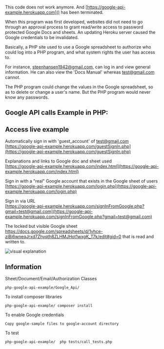 



This code does not work anymore. And [https://google-api-example.herokuapp.com]() has been terminated.

When this program was first developed, websites did not need to go through an approval process to grant read/write access to password protected Google Docs and sheets. An updating Heroku server caused the Google credentials to be invalidated.

Basically, a PHP site used to use a Google spreadsheet to authorize who could log into a PHP program, and what system rights the user has access to.

For instance, steenhansen1942@gmail.com, can log in and view general information. He can also view the 'Docs Manual' whereas test@gmail.com cannot.

The PHP program could change the values in the Google spreadsheet, so as to delete or change a user's name. But the PHP program would never know any passwords.

## Google API calls Example in PHP:


## Access live example
Automatically sign in with 'guest_account' of test@gmail.com   
[https://google-api-example.herokuapp.com/guestSignIn.php](https://google-api-example.herokuapp.com/guestSignIn.php)

Explanations and links to Google doc and sheet used    
[https://google-api-example.herokuapp.com/index.html](https://google-api-example.herokuapp.com/index.html)

Sign in with a "real" Google account that exists in the Google sheet of users       
[https://google-api-example.herokuapp.com/login.php](https://google-api-example.herokuapp.com/login.php)
   
Sign in via URL       
[https://google-api-example.herokuapp.com/signInFromGoogle.php?gmail=test@gmail.com](https://google-api-example.herokuapp.com/signInFromGoogle.php?gmail=test@gmail.com)


The locked but visible Google sheet https://docs.google.com/spreadsheets/d/1vhce-ziBi6wneqJrxd7Zhyqth8ZLHMJHot1wxgK_T7k/edit#gid=0 that is read and written to.

![visual explanation](https://github.com/steenhansen/php-google-api-example/blob/master/google-api.png)
## Information
Sheet/Document/Email/Authorization Classes

    php-google-api-example/Google_Api/


To install composer libraries
    
    php-google-api-example/ composer install


To enable Google credentials

    Copy google-sample files to google-account directory
    

To test
    
    php-google-api-example/  php tests/call_tests.php   

